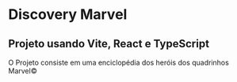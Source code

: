 # Discovery Marvel

## Projeto usando Vite, React e TypeScript

O Projeto consiste em uma enciclopédia dos heróis dos quadrinhos Marvel©